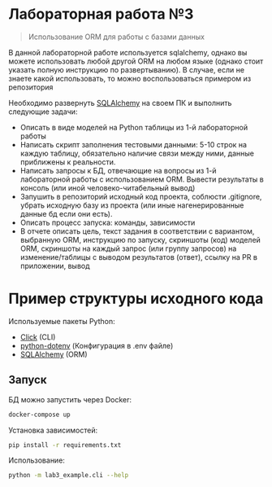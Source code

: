 # Лабораторная работа №3

> Использование ORM для работы с базами данных 

В данной лабораторной работе используется sqlalchemy, однако вы можете использовать любой другой ORM на любом языке (однако стоит указать полную инструкцию по развертыванию). В случае, если не знаете какой использовать, то можно воспользоваться примером из репозитория

Необходимо развернуть [SQLAlchemy](https://www.sqlalchemy.org/) на своем ПК и выполнить следующие задачи:
- Описать в виде моделей на Python таблицы из 1-й лабораторной работы
- Написать скрипт заполнения тестовыми данными: 5-10 строк на каждую таблицу, обязательно наличие связи между ними, данные приближены к реальности.
- Написать запросы к БД, отвечающие на вопросы из 1-й лабораторной работы с использованием ORM. Вывести результаты в консоль (или иной человеко-читабельный вывод)
- Запушить в репозиторий исходный код проекта, соблюсти .gitignore, убрать исходную базу из проекта (или иные нагенерированные данные бд если они есть). 
- Описать процесс запуска: команды, зависимости
- В отчете описать цель, текст задания в соответствии с вариантом, выбранную ORM, инструкцию по запуску, скриншоты (код) моделей ORM, скриншоты на каждый запрос (или группу запросов) на изменение/таблицы с выводом результатов (ответ), ссылку на PR в приложении, вывод


# Пример структуры исходного кода

Используемые пакеты Python:
- [Click](https://click.palletsprojects.com/en/8.0.x/) (CLI)
- [python-dotenv](https://github.com/theskumar/python-dotenv) (Конфигурация в .env файле)
- [SQLAlchemy](https://www.sqlalchemy.org/) (ORM)


## Запуск 
БД можно запустить через Docker:
```bash
docker-compose up
```

Установка зависимостей:
```bash
pip install -r requirements.txt
```

Использование:
```bash
python -m lab3_example.cli --help
```


